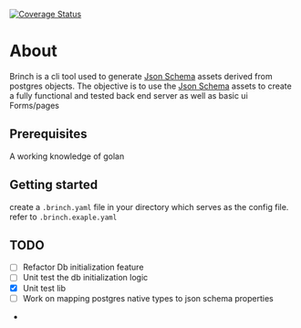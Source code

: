 [![Coverage Status](https://coveralls.io/repos/github/babbageLabs/brinch/badge.svg?branch=master)](https://coveralls.io/github/babbageLabs/brinch?branch=master&kill_cache=1)

# About

Brinch is a cli tool used to generate [Json Schema](https://json-schema.org/specification.html) assets derived from postgres objects. The
objective is to use the [Json Schema](https://json-schema.org/specification.html) assets to create
a fully functional and tested back end server as well as basic ui Forms/pages

## Prerequisites

A working knowledge of golan

## Getting started

create a ```.brinch.yaml``` file in your directory which serves as the config file.
refer to ```.brinch.exaple.yaml```

## TODO

- [ ] Refactor Db initialization feature
- [ ] Unit test the db initialization logic
- [x] Unit test lib
- [ ] Work on mapping postgres native types to json schema properties
- 